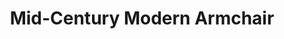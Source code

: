 ---
title: Mid-Century Modern Armchair
description: Mid-Century Modern Style Armchair with Upholstered Form.
imgCard: src/images/products/midCenturyChair.jpg
img_alt: mid-century chair blue
url: https://www.amazon.com/dp/B07F69RFQ5/?coliid=I2IWD7VV7G2KLT&colid=11I19ORQAWIWT&th=1
section: Featured
---